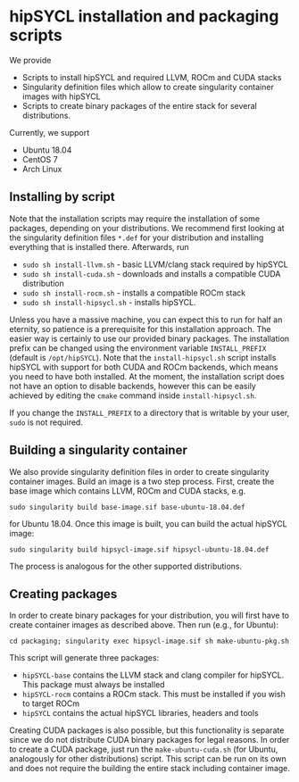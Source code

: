 # hipSYCL installation and packaging scripts

We provide
* Scripts to install hipSYCL and required LLVM, ROCm and CUDA stacks
* Singularity definition files which allow to create singularity container images with hipSYCL
* Scripts to create binary packages of the entire stack for several distributions.

Currently, we support
* Ubuntu 18.04
* CentOS 7
* Arch Linux

## Installing by script
Note that the installation scripts may require the installation of some packages, depending on your distributions. We recommend first looking at the singularity definition files `*.def` for your distribution and installing everything that is installed there. Afterwards, run

* `sudo sh install-llvm.sh` - basic LLVM/clang stack required by hipSYCL
* `sudo sh install-cuda.sh` - downloads and installs a compatible CUDA distribution
* `sudo sh install-rocm.sh` - installs a compatible ROCm stack
* `sudo sh install-hipsycl.sh` - installs hipSYCL.

Unless you have a massive machine, you can expect this to run for half an eternity, so patience is a prerequisite for this installation approach. The easier way is certainly to use our provided binary packages.
The installation prefix can be changed using the environment variable `INSTALL_PREFIX` (default is `/opt/hipSYCL`). Note that the `install-hipsycl.sh` script installs hipSYCL with support for both CUDA and ROCm backends, which means you need to have both installed. At the moment, the installation script does not have an option to disable backends, however this can be easily achieved by editing the `cmake` command inside `install-hipsycl.sh`.

If you change the `INSTALL_PREFIX` to a directory that is writable by your user, `sudo` is not required.

## Building a singularity container
We also provide singularity definition files in order to create singularity container images. Build an image is a two step process. First, create the base image which contains LLVM, ROCm and CUDA stacks, e.g.
```
sudo singularity build base-image.sif base-ubuntu-18.04.def
```
for Ubuntu 18.04. Once this image is built, you can build the actual hipSYCL image:
```
sudo singularity build hipsycl-image.sif hipsycl-ubuntu-18.04.def
```
The process is analogous for the other supported distributions.

## Creating packages
In order to create binary packages for your distribution, you will first have to create container images as described above. Then run (e.g., for Ubuntu):
```
cd packaging; singularity exec hipsycl-image.sif sh make-ubuntu-pkg.sh
```
This script will generate three packages:
* `hipSYCL-base` contains the LLVM stack and clang compiler for hipSYCL. This package must always be installed
* `hipSYCL-rocm` contains a ROCm stack. This must be installed if you wish to target ROCm
* `hipSYCL` contains the actual hipSYCL libraries, headers and tools

Creating CUDA packages is also possible, but this functionality is separate since we do not distribute CUDA binary packages for legal reasons. In order to create a CUDA package, just run the `make-ubuntu-cuda.sh` (for Ubuntu, analogously for other distributions) script. This script can be run on its own and does not require the building the entire stack including container image.
